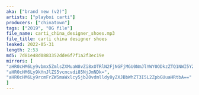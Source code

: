 ```yaml
---
aka: ["brand new (v2)"]
artists: ["playboi carti"]
producers: ["chinatown"]
tags: ["2019", "OG file"]
file_name: carti_china_designer_shoes.mp3
file_title: carti china designer shoes
leaked: 2022-05-31
length: 2:53
md5: 7d81e48d0883352dde6f7f1a2f3ec19e
mirrors: [
"aHR0cHM6Ly9vbmx5ZmlsZXMuaW8vZi8xOTRlN2FjNGFjMGU0NmJlYWY0ODkzZTQ1NWI5Y2M3NA==",
"aHR0cHM6Ly9kYnJlZS5vcmcvdi85NjJmNDk=",
"aHR0cHM6Ly9rcmFrZW5maWxlcy5jb20vdmlldy8yZXJBbWhZT3I5L2ZpbGUuaHRtbA=="
]
---
```

